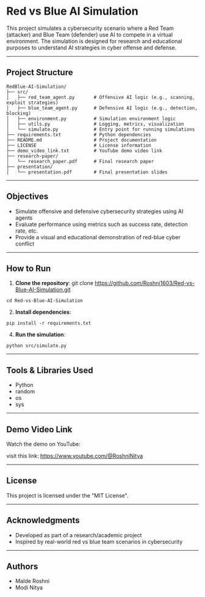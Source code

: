 # Red vs Blue AI Simulation 

This project simulates a cybersecurity scenario where a Red Team (attacker) and Blue Team (defender) use AI to compete in a virtual environment. The simulation is designed for research and educational purposes to understand AI strategies in cyber offense and defense.

---

## Project Structure

```
RedBlue-AI-Simulation/
├── src/
│   ├── red_team_agent.py       # Offensive AI logic (e.g., scanning, exploit strategies)
│   ├── blue_team_agent.py      # Defensive AI logic (e.g., detection, blocking)
│   ├── environment.py          # Simulation environment logic
│   ├── utils.py                # Logging, metrics, visualization
│   └── simulate.py             # Entry point for running simulations
├── requirements.txt            # Python dependencies
├── README.md                   # Project documentation
├── LICENSE                     # License information
├── demo_video_link.txt         # YouTube demo video link
├── research-paper/
│   └── research_paper.pdf      # Final research paper
├── presentation/
│   └── presentation.pdf        # Final presentation slides
```

---

## Objectives

- Simulate offensive and defensive cybersecurity strategies using AI agents  
- Evaluate performance using metrics such as success rate, detection rate, etc.  
- Provide a visual and educational demonstration of red-blue cyber conflict  

---

## How to Run

1. **Clone the repository**:
git clone https://github.com/Roshni1603/Red-vs-Blue-AI-Simulation.git
```
cd Red-vs-Blue-AI-Simulation
```

2. **Install dependencies**:
```
pip install -r requirements.txt
```

4. **Run the simulation**:
```
python src/simulate.py
```
---

##  Tools & Libraries Used

- Python  
- random
- os 
- sys 

---

## Demo Video Link

Watch the demo on YouTube: 

visit this link: https://www.youtube.com/@RoshniNitya

---

## License

This project is licensed under the "MIT License".

---

## Acknowledgments

- Developed as part of a research/academic project  
- Inspired by real-world red vs blue team scenarios in cybersecurity  

---

## Authors

- Malde Roshni 
- Modi Nitya
